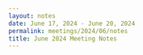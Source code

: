 ```yaml
---
layout: notes
date: June 17, 2024 - June 20, 2024
permalink: meetings/2024/06/notes
title: June 2024 Meeting Notes
---
```


